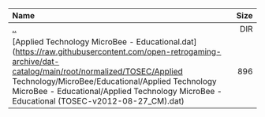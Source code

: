 |Name|Size|
|:---|---:|
|[..](../index.html)|DIR|
|[Applied Technology MicroBee - Educational.dat](https://raw.githubusercontent.com/open-retrogaming-archive/dat-catalog/main/root/normalized/TOSEC/Applied Technology/MicroBee/Educational/Applied Technology MicroBee - Educational/Applied Technology MicroBee - Educational (TOSEC-v2012-08-27_CM).dat)|896|
